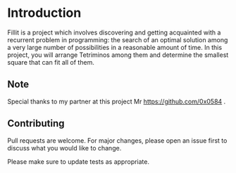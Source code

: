 # Introduction

Fillit is a project which involves discovering and getting acquainted with a recurrent problem in programming: the search of an optimal solution among a very large number of possibilities in a reasonable amount of time. In this project, you will arrange Tetriminos among them and determine the smallest square that can fit all of them.



## Note
Special thanks to my partner at this project Mr https://github.com/0x0584 .


## Contributing
Pull requests are welcome. For major changes, please open an issue first to discuss what you would like to change.

Please make sure to update tests as appropriate.

